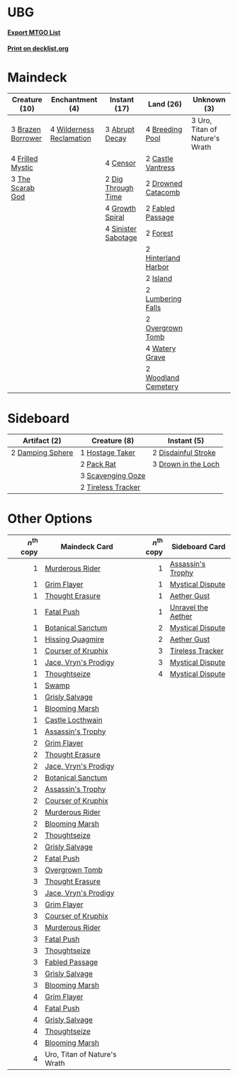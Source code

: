 # UBG

#### [Export MTGO List](../collection/UBG/UBG.txt)
#### [Print on decklist.org](http://decklist.org/?deckmain=3%09Abrupt%20Decay%0A3%09Brazen%20Borrower%0A4%09Breeding%20Pool%0A2%09Castle%20Vantress%0A4%09Censor%0A2%09Dig%20Through%20Time%0A2%09Drowned%20Catacomb%0A2%09Fabled%20Passage%0A2%09Forest%0A4%09Frilled%20Mystic%0A4%09Growth%20Spiral%0A2%09Hinterland%20Harbor%0A2%09Island%0A2%09Lumbering%20Falls%0A2%09Overgrown%20Tomb%0A4%09Sinister%20Sabotage%0A3%09The%20Scarab%20God%0A3%09Uro,%20Titan%20of%20Nature's%20Wrath%0A4%09Watery%20Grave%0A4%09Wilderness%20Reclamation%0A2%09Woodland%20Cemetery&deckside=2%09Damping%20Sphere%0A2%09Disdainful%20Stroke%0A3%09Drown%20in%20the%20Loch%0A1%09Hostage%20Taker%0A2%09Pack%20Rat%0A3%09Scavenging%20Ooze%0A2%09Tireless%20Tracker)
# Maindeck

|                                       Creature (10)                                        |                                          Enchantment (4)                                          |                                         Instant (17)                                         |                                          Land (26)                                           |         Unknown (3)          |
|--------------------------------------------------------------------------------------------|---------------------------------------------------------------------------------------------------|----------------------------------------------------------------------------------------------|----------------------------------------------------------------------------------------------|------------------------------|
|3 [Brazen Borrower](http://gatherer.wizards.com/Pages/Card/Details.aspx?multiverseid=473001)|4 [Wilderness Reclamation](http://gatherer.wizards.com/Pages/Card/Details.aspx?multiverseid=457293)|3 [Abrupt Decay](http://gatherer.wizards.com/Pages/Card/Details.aspx?multiverseid=456061)     |4 [Breeding Pool](http://gatherer.wizards.com/Pages/Card/Details.aspx?multiverseid=97088)     |3 Uro, Titan of Nature's Wrath|
|4 [Frilled Mystic](http://gatherer.wizards.com/Pages/Card/Details.aspx?multiverseid=457318) |                                                                                                   |4 [Censor](http://gatherer.wizards.com/Pages/Card/Details.aspx?multiverseid=426748)           |2 [Castle Vantress](http://gatherer.wizards.com/Pages/Card/Details.aspx?multiverseid=473204)  |                              |
|3 [The Scarab God](http://gatherer.wizards.com/Pages/Card/Details.aspx?multiverseid=430834) |                                                                                                   |2 [Dig Through Time](http://gatherer.wizards.com/Pages/Card/Details.aspx?multiverseid=386518) |2 [Drowned Catacomb](http://gatherer.wizards.com/Pages/Card/Details.aspx?multiverseid=430633) |                              |
|                                                                                            |                                                                                                   |4 [Growth Spiral](http://gatherer.wizards.com/Pages/Card/Details.aspx?multiverseid=457322)    |2 [Fabled Passage](http://gatherer.wizards.com/Pages/Card/Details.aspx?multiverseid=473206)   |                              |
|                                                                                            |                                                                                                   |4 [Sinister Sabotage](http://gatherer.wizards.com/Pages/Card/Details.aspx?multiverseid=452804)|2 [Forest](http://gatherer.wizards.com/Pages/Card/Details.aspx?multiverseid=439860)           |                              |
|                                                                                            |                                                                                                   |                                                                                              |2 [Hinterland Harbor](http://gatherer.wizards.com/Pages/Card/Details.aspx?multiverseid=443128)|                              |
|                                                                                            |                                                                                                   |                                                                                              |2 [Island](http://gatherer.wizards.com/Pages/Card/Details.aspx?multiverseid=439857)           |                              |
|                                                                                            |                                                                                                   |                                                                                              |2 [Lumbering Falls](http://gatherer.wizards.com/Pages/Card/Details.aspx?multiverseid=401943)  |                              |
|                                                                                            |                                                                                                   |                                                                                              |2 [Overgrown Tomb](http://gatherer.wizards.com/Pages/Card/Details.aspx?multiverseid=405103)   |                              |
|                                                                                            |                                                                                                   |                                                                                              |4 [Watery Grave](http://gatherer.wizards.com/Pages/Card/Details.aspx?multiverseid=405114)     |                              |
|                                                                                            |                                                                                                   |                                                                                              |2 [Woodland Cemetery](http://gatherer.wizards.com/Pages/Card/Details.aspx?multiverseid=443136)|                              |


# Sideboard

|                                       Artifact (2)                                        |                                        Creature (8)                                         |                                         Instant (5)                                          |
|-------------------------------------------------------------------------------------------|---------------------------------------------------------------------------------------------|----------------------------------------------------------------------------------------------|
|2 [Damping Sphere](http://gatherer.wizards.com/Pages/Card/Details.aspx?multiverseid=443101)|1 [Hostage Taker](http://gatherer.wizards.com/Pages/Card/Details.aspx?multiverseid=435379)   |2 [Disdainful Stroke](http://gatherer.wizards.com/Pages/Card/Details.aspx?multiverseid=420705)|
|                                                                                           |2 [Pack Rat](http://gatherer.wizards.com/Pages/Card/Details.aspx?multiverseid=253624)        |3 [Drown in the Loch](http://gatherer.wizards.com/Pages/Card/Details.aspx?multiverseid=473150)|
|                                                                                           |3 [Scavenging Ooze](http://gatherer.wizards.com/Pages/Card/Details.aspx?multiverseid=420783) |                                                                                              |
|                                                                                           |2 [Tireless Tracker](http://gatherer.wizards.com/Pages/Card/Details.aspx?multiverseid=409997)|                                                                                              |


# Other Options

|*n*<sup>th</sup> copy|                                         Maindeck Card                                         |*n*<sup>th</sup> copy|                                       Sideboard Card                                        |
|--------------------:|-----------------------------------------------------------------------------------------------|--------------------:|---------------------------------------------------------------------------------------------|
|                    1|[Murderous Rider](http://gatherer.wizards.com/Pages/Card/Details.aspx?multiverseid=473059)     |                    1|[Assassin's Trophy](http://gatherer.wizards.com/Pages/Card/Details.aspx?multiverseid=452902) |
|                    1|[Grim Flayer](http://gatherer.wizards.com/Pages/Card/Details.aspx?multiverseid=414489)         |                    1|[Mystical Dispute](http://gatherer.wizards.com/Pages/Card/Details.aspx?multiverseid=473020)  |
|                    1|[Thought Erasure](http://gatherer.wizards.com/Pages/Card/Details.aspx?multiverseid=452956)     |                    1|[Aether Gust](http://gatherer.wizards.com/Pages/Card/Details.aspx?multiverseid=466796)       |
|                    1|[Fatal Push](http://gatherer.wizards.com/Pages/Card/Details.aspx?multiverseid=423724)          |                    1|[Unravel the Aether](http://gatherer.wizards.com/Pages/Card/Details.aspx?multiverseid=378515)|
|                    1|[Botanical Sanctum](http://gatherer.wizards.com/Pages/Card/Details.aspx?multiverseid=417817)   |                    2|[Mystical Dispute](http://gatherer.wizards.com/Pages/Card/Details.aspx?multiverseid=473020)  |
|                    1|[Hissing Quagmire](http://gatherer.wizards.com/Pages/Card/Details.aspx?multiverseid=407681)    |                    2|[Aether Gust](http://gatherer.wizards.com/Pages/Card/Details.aspx?multiverseid=466796)       |
|                    1|[Courser of Kruphix](http://gatherer.wizards.com/Pages/Card/Details.aspx?multiverseid=442153)  |                    3|[Tireless Tracker](http://gatherer.wizards.com/Pages/Card/Details.aspx?multiverseid=409997)  |
|                    1|[Jace, Vryn's Prodigy](http://gatherer.wizards.com/Pages/Card/Details.aspx?multiverseid=398434)|                    3|[Mystical Dispute](http://gatherer.wizards.com/Pages/Card/Details.aspx?multiverseid=473020)  |
|                    1|[Thoughtseize](http://gatherer.wizards.com/Pages/Card/Details.aspx?multiverseid=438676)        |                    4|[Mystical Dispute](http://gatherer.wizards.com/Pages/Card/Details.aspx?multiverseid=473020)  |
|                    1|[Swamp](http://gatherer.wizards.com/Pages/Card/Details.aspx?multiverseid=439858)               |                     |                                                                                             |
|                    1|[Grisly Salvage](http://gatherer.wizards.com/Pages/Card/Details.aspx?multiverseid=405253)      |                     |                                                                                             |
|                    1|[Blooming Marsh](http://gatherer.wizards.com/Pages/Card/Details.aspx?multiverseid=417816)      |                     |                                                                                             |
|                    1|[Castle Locthwain](http://gatherer.wizards.com/Pages/Card/Details.aspx?multiverseid=473203)    |                     |                                                                                             |
|                    1|[Assassin's Trophy](http://gatherer.wizards.com/Pages/Card/Details.aspx?multiverseid=452902)   |                     |                                                                                             |
|                    2|[Grim Flayer](http://gatherer.wizards.com/Pages/Card/Details.aspx?multiverseid=414489)         |                     |                                                                                             |
|                    2|[Thought Erasure](http://gatherer.wizards.com/Pages/Card/Details.aspx?multiverseid=452956)     |                     |                                                                                             |
|                    2|[Jace, Vryn's Prodigy](http://gatherer.wizards.com/Pages/Card/Details.aspx?multiverseid=398434)|                     |                                                                                             |
|                    2|[Botanical Sanctum](http://gatherer.wizards.com/Pages/Card/Details.aspx?multiverseid=417817)   |                     |                                                                                             |
|                    2|[Assassin's Trophy](http://gatherer.wizards.com/Pages/Card/Details.aspx?multiverseid=452902)   |                     |                                                                                             |
|                    2|[Courser of Kruphix](http://gatherer.wizards.com/Pages/Card/Details.aspx?multiverseid=442153)  |                     |                                                                                             |
|                    2|[Murderous Rider](http://gatherer.wizards.com/Pages/Card/Details.aspx?multiverseid=473059)     |                     |                                                                                             |
|                    2|[Blooming Marsh](http://gatherer.wizards.com/Pages/Card/Details.aspx?multiverseid=417816)      |                     |                                                                                             |
|                    2|[Thoughtseize](http://gatherer.wizards.com/Pages/Card/Details.aspx?multiverseid=438676)        |                     |                                                                                             |
|                    2|[Grisly Salvage](http://gatherer.wizards.com/Pages/Card/Details.aspx?multiverseid=405253)      |                     |                                                                                             |
|                    2|[Fatal Push](http://gatherer.wizards.com/Pages/Card/Details.aspx?multiverseid=423724)          |                     |                                                                                             |
|                    3|[Overgrown Tomb](http://gatherer.wizards.com/Pages/Card/Details.aspx?multiverseid=405103)      |                     |                                                                                             |
|                    3|[Thought Erasure](http://gatherer.wizards.com/Pages/Card/Details.aspx?multiverseid=452956)     |                     |                                                                                             |
|                    3|[Jace, Vryn's Prodigy](http://gatherer.wizards.com/Pages/Card/Details.aspx?multiverseid=398434)|                     |                                                                                             |
|                    3|[Grim Flayer](http://gatherer.wizards.com/Pages/Card/Details.aspx?multiverseid=414489)         |                     |                                                                                             |
|                    3|[Courser of Kruphix](http://gatherer.wizards.com/Pages/Card/Details.aspx?multiverseid=442153)  |                     |                                                                                             |
|                    3|[Murderous Rider](http://gatherer.wizards.com/Pages/Card/Details.aspx?multiverseid=473059)     |                     |                                                                                             |
|                    3|[Fatal Push](http://gatherer.wizards.com/Pages/Card/Details.aspx?multiverseid=423724)          |                     |                                                                                             |
|                    3|[Thoughtseize](http://gatherer.wizards.com/Pages/Card/Details.aspx?multiverseid=438676)        |                     |                                                                                             |
|                    3|[Fabled Passage](http://gatherer.wizards.com/Pages/Card/Details.aspx?multiverseid=473206)      |                     |                                                                                             |
|                    3|[Grisly Salvage](http://gatherer.wizards.com/Pages/Card/Details.aspx?multiverseid=405253)      |                     |                                                                                             |
|                    3|[Blooming Marsh](http://gatherer.wizards.com/Pages/Card/Details.aspx?multiverseid=417816)      |                     |                                                                                             |
|                    4|[Grim Flayer](http://gatherer.wizards.com/Pages/Card/Details.aspx?multiverseid=414489)         |                     |                                                                                             |
|                    4|[Fatal Push](http://gatherer.wizards.com/Pages/Card/Details.aspx?multiverseid=423724)          |                     |                                                                                             |
|                    4|[Grisly Salvage](http://gatherer.wizards.com/Pages/Card/Details.aspx?multiverseid=405253)      |                     |                                                                                             |
|                    4|[Thoughtseize](http://gatherer.wizards.com/Pages/Card/Details.aspx?multiverseid=438676)        |                     |                                                                                             |
|                    4|[Blooming Marsh](http://gatherer.wizards.com/Pages/Card/Details.aspx?multiverseid=417816)      |                     |                                                                                             |
|                    4|Uro, Titan of Nature's Wrath                                                                   |                     |                                                                                             |

